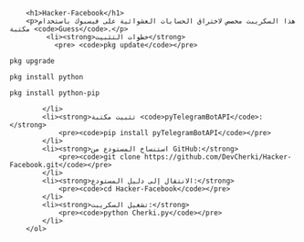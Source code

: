         <h1>Hacker-Facebook</h1>
        <p>هذا السكريبت مخصص لاختراق الحسابات العشوائية على فيسبوك باستخدام مكتبة <code>Guess</code>.</p>
             <li><strong>خطوات التثبيت</strong>
               <pre> <code>pkg update</code></pre>
<pre><code>pkg upgrade</code></pre>
<pre><code>pkg install python</code></pre>
<pre><code>pkg install python-pip</code></pre>
            </li>
            <li><strong>تثبيت مكتبة <code>pyTelegramBotAPI</code>:</strong>
                <pre><code>pip install pyTelegramBotAPI</code></pre>
            </li>
            <li><strong>استنساخ المستودع من GitHub:</strong>
                <pre><code>git clone https://github.com/DevCherki/Hacker-Facebook.git</code></pre>
            </li>
            <li><strong>الانتقال إلى دليل المستودع:</strong>
                <pre><code>cd Hacker-Facebook</code></pre>
            </li>
            <li><strong>تشغيل السكريبت:</strong>
                <pre><code>python Cherki.py</code></pre>
            </li>
        </ol>
</body>
</html>
